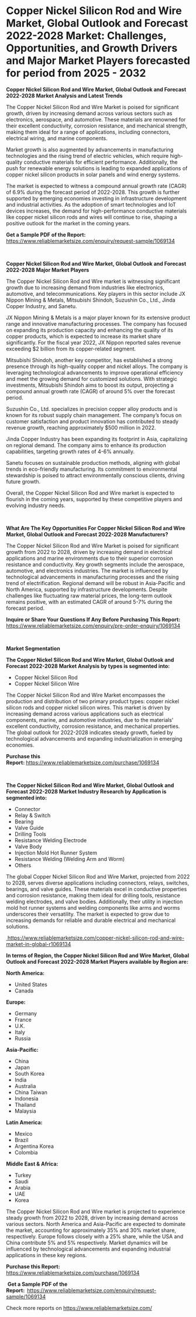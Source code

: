 <p><h1>Copper Nickel Silicon Rod and Wire Market, Global Outlook and Forecast 2022-2028 Market: Challenges, Opportunities, and Growth Drivers and Major Market Players forecasted for period from 2025 - 2032</h1></p><p><strong>Copper Nickel Silicon Rod and Wire Market, Global Outlook and Forecast 2022-2028 Market Analysis and Latest Trends</strong></p>
<p><p>The Copper Nickel Silicon Rod and Wire Market is poised for significant growth, driven by increasing demand across various sectors such as electronics, aerospace, and automotive. These materials are renowned for their excellent conductivity, corrosion resistance, and mechanical strength, making them ideal for a range of applications, including connectors, electrical wiring, and marine components.</p><p>Market growth is also augmented by advancements in manufacturing technologies and the rising trend of electric vehicles, which require high-quality conductive materials for efficient performance. Additionally, the push for renewable energy solutions is leading to expanded applications of copper nickel silicon products in solar panels and wind energy systems.</p><p>The market is expected to witness a compound annual growth rate (CAGR) of 6.9% during the forecast period of 2022-2028. This growth is further supported by emerging economies investing in infrastructure development and industrial activities. As the adoption of smart technologies and IoT devices increases, the demand for high-performance conductive materials like copper nickel silicon rods and wires will continue to rise, shaping a positive outlook for the market in the coming years.</p></p>
<p><strong>Get a Sample PDF of the Report:&nbsp;</strong> <a href="https://www.reliablemarketsize.com/enquiry/request-sample/1069134?utm_campaign=2334&utm_medium=2&utm_source=Github&utm_content=ia&utm_term=21032025&utm_id=copper-nickel-silicon-rod-and-wire-market-global-outlook-and-forecast-2022-2028">https://www.reliablemarketsize.com/enquiry/request-sample/1069134</a></p>
<p>&nbsp;</p>
<p><strong>Copper Nickel Silicon Rod and Wire Market, Global Outlook and Forecast 2022-2028 Major Market Players</strong></p>
<p><p>The Copper Nickel Silicon Rod and Wire market is witnessing significant growth due to increasing demand from industries like electronics, automotive, and telecommunications. Key players in this sector include JX Nippon Mining & Metals, Mitsubishi Shindoh, Suzushin Co., Ltd., Jinda Copper Industry, and Sanetu.</p><p>JX Nippon Mining & Metals is a major player known for its extensive product range and innovative manufacturing processes. The company has focused on expanding its production capacity and enhancing the quality of its copper products, which is expected to increase its market share significantly. For the fiscal year 2022, JX Nippon reported sales revenue exceeding $2 billion from its copper-related segment.</p><p>Mitsubishi Shindoh, another key competitor, has established a strong presence through its high-quality copper and nickel alloys. The company is leveraging technological advancements to improve operational efficiency and meet the growing demand for customized solutions. With strategic investments, Mitsubishi Shindoh aims to boost its output, projecting a compound annual growth rate (CAGR) of around 5% over the forecast period.</p><p>Suzushin Co., Ltd. specializes in precision copper alloy products and is known for its robust supply chain management. The company’s focus on customer satisfaction and product innovation has contributed to steady revenue growth, reaching approximately $500 million in 2022.</p><p>Jinda Copper Industry has been expanding its footprint in Asia, capitalizing on regional demand. The company aims to enhance its production capabilities, targeting growth rates of 4-6% annually.</p><p>Sanetu focuses on sustainable production methods, aligning with global trends in eco-friendly manufacturing. Its commitment to environmental stewardship is poised to attract environmentally conscious clients, driving future growth.</p><p>Overall, the Copper Nickel Silicon Rod and Wire market is expected to flourish in the coming years, supported by these competitive players and evolving industry needs.</p></p>
<p>&nbsp;</p>
<p><strong>What Are The Key Opportunities For Copper Nickel Silicon Rod and Wire Market, Global Outlook and Forecast 2022-2028 Manufacturers?</strong></p>
<p><p>The Copper Nickel Silicon Rod and Wire Market is poised for significant growth from 2022 to 2028, driven by increasing demand in electrical applications and marine environments due to their superior corrosion resistance and conductivity. Key growth segments include the aerospace, automotive, and electronics industries. The market is influenced by technological advancements in manufacturing processes and the rising trend of electrification. Regional demand will be robust in Asia-Pacific and North America, supported by infrastructure developments. Despite challenges like fluctuating raw material prices, the long-term outlook remains positive, with an estimated CAGR of around 5-7% during the forecast period.</p></p>
<p><strong>Inquire or Share Your Questions If Any Before Purchasing This Report:</strong> <a href="https://www.reliablemarketsize.com/enquiry/pre-order-enquiry/1069134?utm_campaign=2334&utm_medium=2&utm_source=Github&utm_content=ia&utm_term=21032025&utm_id=copper-nickel-silicon-rod-and-wire-market-global-outlook-and-forecast-2022-2028">https://www.reliablemarketsize.com/enquiry/pre-order-enquiry/1069134</a></p>
<p>&nbsp;</p>
<p><strong>Market Segmentation</strong></p>
<p><strong>The Copper Nickel Silicon Rod and Wire Market, Global Outlook and Forecast 2022-2028 Market Analysis by types is segmented into:</strong></p>
<p><ul><li>Copper Nickel Silicon Rod</li><li>Copper Nickel Silicon Wire</li></ul></p>
<p><p>The Copper Nickel Silicon Rod and Wire Market encompasses the production and distribution of two primary product types: copper nickel silicon rods and copper nickel silicon wires. This market is driven by increasing demand across various applications such as electrical components, marine, and automotive industries, due to the materials' excellent conductivity, corrosion resistance, and mechanical properties. The global outlook for 2022-2028 indicates steady growth, fueled by technological advancements and expanding industrialization in emerging economies.</p></p>
<p><strong>Purchase this Report:&nbsp;</strong><a href="https://www.reliablemarketsize.com/purchase/1069134?utm_campaign=2334&utm_medium=2&utm_source=Github&utm_content=ia&utm_term=21032025&utm_id=copper-nickel-silicon-rod-and-wire-market-global-outlook-and-forecast-2022-2028">https://www.reliablemarketsize.com/purchase/1069134</a></p>
<p>&nbsp;</p>
<p><strong>The Copper Nickel Silicon Rod and Wire Market, Global Outlook and Forecast 2022-2028 Market Industry Research by Application is segmented into:</strong></p>
<p><ul><li>Connector</li><li>Relay & Switch</li><li>Bearing</li><li>Valve Guide</li><li>Drilling Tools</li><li>Resistance Welding Electrode</li><li>Valve Body</li><li>Injection Mold Hot Runner System</li><li>Resistance Welding (Welding Arm and Worm)</li><li>Others</li></ul></p>
<p><p>The global Copper Nickel Silicon Rod and Wire Market, projected from 2022 to 2028, serves diverse applications including connectors, relays, switches, bearings, and valve guides. These materials excel in conductive properties and corrosion resistance, making them ideal for drilling tools, resistance welding electrodes, and valve bodies. Additionally, their utility in injection mold hot runner systems and welding components like arms and worms underscores their versatility. The market is expected to grow due to increasing demands for reliable and durable electrical and mechanical solutions.</p></p>
<p><a href="https://www.reliablemarketsize.com/copper-nickel-silicon-rod-and-wire-market-in-global-r1069134?utm_campaign=2334&utm_medium=2&utm_source=Github&utm_content=ia&utm_term=21032025&utm_id=copper-nickel-silicon-rod-and-wire-market-global-outlook-and-forecast-2022-2028">&nbsp;https://www.reliablemarketsize.com/copper-nickel-silicon-rod-and-wire-market-in-global-r1069134</a></p>
<p><strong>In terms of Region, the Copper Nickel Silicon Rod and Wire Market, Global Outlook and Forecast 2022-2028 Market Players available by Region are:</strong></p>
<p>
    <p> <strong> North America: </strong>
        <ul>
            <li>United States</li>
            <li>Canada</li>
        </ul>
        </p> 
    <p> <strong> Europe: </strong>
        <ul>
            <li>Germany</li>
            <li>France</li>
            <li>U.K.</li>
            <li>Italy</li>
            <li>Russia</li>
        </ul>
        </p> 
    <p> <strong> Asia-Pacific: </strong>
        <ul>
            <li>China</li>
            <li>Japan</li>
            <li>South Korea</li>
            <li>India</li>
            <li>Australia</li>
            <li>China Taiwan</li>
            <li>Indonesia</li>
            <li>Thailand</li>
            <li>Malaysia</li>
        </ul>
        </p> 
    <p> <strong> Latin America: </strong>
        <ul>
            <li>Mexico</li>
            <li>Brazil</li>
            <li>Argentina Korea</li>
            <li>Colombia</li>
        </ul>
        </p> 
    <p> <strong> Middle East & Africa: </strong>
        <ul>
            <li>Turkey</li>
            <li>Saudi</li>
            <li>Arabia</li>
            <li>UAE</li>
            <li>Korea</li>
        </ul>
    </p>
    </p>
<p><p>The Copper Nickel Silicon Rod and Wire market is projected to experience steady growth from 2022 to 2028, driven by increasing demand across various sectors. North America and Asia-Pacific are expected to dominate the market, accounting for approximately 35% and 30% market share, respectively. Europe follows closely with a 25% share, while the USA and China contribute 5% and 5% respectively. Market dynamics will be influenced by technological advancements and expanding industrial applications in these key regions.</p></p>
<p><strong>Purchase this Report: </strong><a href="https://www.reliablemarketsize.com/purchase/1069134?utm_campaign=2334&utm_medium=2&utm_source=Github&utm_content=ia&utm_term=21032025&utm_id=copper-nickel-silicon-rod-and-wire-market-global-outlook-and-forecast-2022-2028">https://www.reliablemarketsize.com/purchase/1069134</a></p>
<p>&nbsp;<strong>Get a Sample PDF of the Report:&nbsp;&nbsp;</strong><a href="https://www.reliablemarketsize.com/enquiry/request-sample/1069134?utm_campaign=2334&utm_medium=2&utm_source=Github&utm_content=ia&utm_term=21032025&utm_id=copper-nickel-silicon-rod-and-wire-market-global-outlook-and-forecast-2022-2028">https://www.reliablemarketsize.com/enquiry/request-sample/1069134</a></p>
<p><strong></strong></p>
<p>Check more reports on <a href="https://www.reliablemarketsize.com/?utm_campaign=2334&utm_medium=2&utm_source=Github&utm_content=ia&utm_term=21032025&utm_id=copper-nickel-silicon-rod-and-wire-market-global-outlook-and-forecast-2022-2028">https://www.reliablemarketsize.com/</a></p>